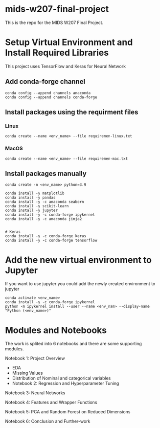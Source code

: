 # mids-w207-final-project
This is the repo for the MIDS W207 Final Project.

# Setup Virtual Environment and Install Required Libraries
This project uses TensorFlow and Keras for Neural Network

## Add conda-forge channel
```shell
conda config --append channels anaconda
conda config --append channels conda-forge
```

## Install packages using the requirment files
### Linux
```shell
conda create --name <env_name> --file requiremen-linux.txt
```

### MacOS
```shell
conda create --name <env_name> --file requiremen-mac.txt
```

## Install packages manually
```shell 
conda create -n <env_name> python=3.9
```

```shell
conda install -y matplotlib
conda install -y pandas
conda install -y -c anaconda seaborn
conda install -y scikit-learn
conda install -y jupyter
conda install -y -c conda-forge ipykernel 
conda install -y -c anaconda jinja2


# Keras
conda install -y -c conda-forge keras
conda install -y -c conda-forge tensorflow
```

# Add the new virtual environment to Jupyter
If you want to use jupyter you could add the newly created environment to jupyter

```shell
conda activate <env_name>
conda install -y -c conda-forge ipykernel 
python -m ipykernel install --user --name <env_nam> --display-name "Python (<env_name>)"

```

# Modules and Notebooks
The work is splited into 6 notebooks and there are some supporting modules.

Notebook 1: 
Project Overview
* EDA
* Missing Values
* Distribution of Nominal and categorical variables
* Notebook 2: Regression and Hyperparameter Tuning

Notebook 3: Neural Networks

Notebook 4: Features and Wrapper Functions

Notebook 5: PCA and Random Forest on Reduced Dimensions

Notebook 6: Conclusion and Further-work
